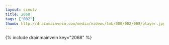 ```yaml
--- 
layout: sieutv
title: 2068
tags: ["002"]
thumb: http://drainmainvein.com/media/videos/tmb/000/002/068/player.jpg
---
```

{% include drainmainvein key="2068" %} 
